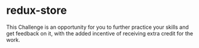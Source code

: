 # redux-store
This Challenge is an opportunity for you to further practice your skills and get feedback on it, with the added incentive of receiving extra credit for the work.
